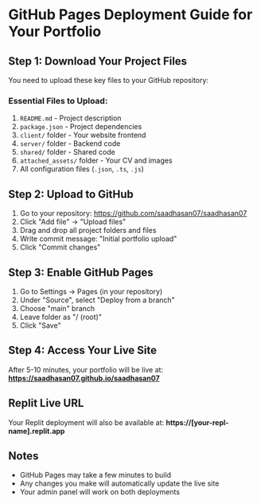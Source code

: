 # GitHub Pages Deployment Guide for Your Portfolio

## Step 1: Download Your Project Files

You need to upload these key files to your GitHub repository:

### Essential Files to Upload:
1. `README.md` - Project description
2. `package.json` - Project dependencies
3. `client/` folder - Your website frontend
4. `server/` folder - Backend code
5. `shared/` folder - Shared code
6. `attached_assets/` folder - Your CV and images
7. All configuration files (`.json`, `.ts`, `.js`)

## Step 2: Upload to GitHub

1. Go to your repository: https://github.com/saadhasan07/saadhasan07
2. Click "Add file" → "Upload files"
3. Drag and drop all project folders and files
4. Write commit message: "Initial portfolio upload"
5. Click "Commit changes"

## Step 3: Enable GitHub Pages

1. Go to Settings → Pages (in your repository)
2. Under "Source", select "Deploy from a branch"
3. Choose "main" branch
4. Leave folder as "/ (root)"
5. Click "Save"

## Step 4: Access Your Live Site

After 5-10 minutes, your portfolio will be live at:
**https://saadhasan07.github.io/saadhasan07**

## Replit Live URL

Your Replit deployment will also be available at:
**https://[your-repl-name].replit.app**

## Notes

- GitHub Pages may take a few minutes to build
- Any changes you make will automatically update the live site
- Your admin panel will work on both deployments